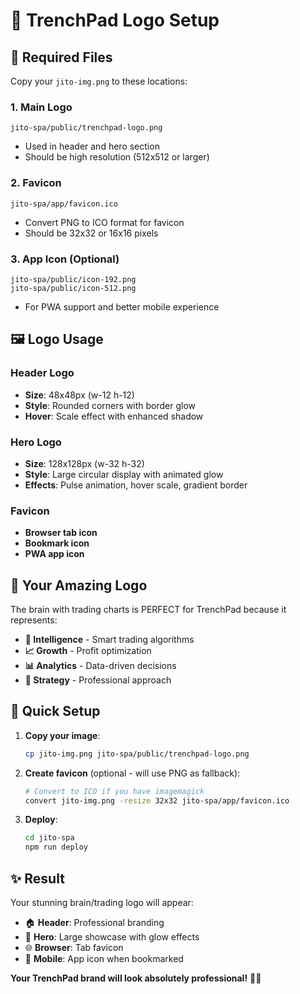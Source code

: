# 🎨 TrenchPad Logo Setup

## 📁 Required Files

Copy your `jito-img.png` to these locations:

### 1. Main Logo
```
jito-spa/public/trenchpad-logo.png
```
- Used in header and hero section
- Should be high resolution (512x512 or larger)

### 2. Favicon
```
jito-spa/app/favicon.ico
```
- Convert PNG to ICO format for favicon
- Should be 32x32 or 16x16 pixels

### 3. App Icon (Optional)
```
jito-spa/public/icon-192.png
jito-spa/public/icon-512.png
```
- For PWA support and better mobile experience

## 🖼️ Logo Usage

### Header Logo
- **Size**: 48x48px (w-12 h-12)
- **Style**: Rounded corners with border glow
- **Hover**: Scale effect with enhanced shadow

### Hero Logo  
- **Size**: 128x128px (w-32 h-32)
- **Style**: Large circular display with animated glow
- **Effects**: Pulse animation, hover scale, gradient border

### Favicon
- **Browser tab icon**
- **Bookmark icon**
- **PWA app icon**

## 🎯 Your Amazing Logo

The brain with trading charts is PERFECT for TrenchPad because it represents:
- **🧠 Intelligence** - Smart trading algorithms
- **📈 Growth** - Profit optimization
- **📊 Analytics** - Data-driven decisions
- **🎯 Strategy** - Professional approach

## 🚀 Quick Setup

1. **Copy your image**:
   ```bash
   cp jito-img.png jito-spa/public/trenchpad-logo.png
   ```

2. **Create favicon** (optional - will use PNG as fallback):
   ```bash
   # Convert to ICO if you have imagemagick
   convert jito-img.png -resize 32x32 jito-spa/app/favicon.ico
   ```

3. **Deploy**:
   ```bash
   cd jito-spa
   npm run deploy
   ```

## ✨ Result

Your stunning brain/trading logo will appear:
- 🏠 **Header**: Professional branding
- 🎯 **Hero**: Large showcase with glow effects  
- 🌐 **Browser**: Tab favicon
- 📱 **Mobile**: App icon when bookmarked

**Your TrenchPad brand will look absolutely professional!** 🎨🚀 